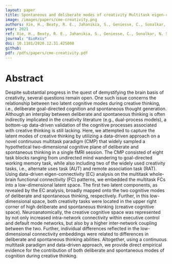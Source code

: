 ```yaml
---
layout: paper
title: Spontaneous and deliberate modes of creativity Multitask eigen-connectivity analysis captures latent cognitive modes during creative thinking.
image: /images/papers/cme-creativity.png
authors: Xie, H., Beaty, R. E., Jahanikia, S., Geniesse, C., Sonalkar, N. S., & Saggar, M.
year: 2021
ref: Xie, H., Beaty, R. E., Jahanikia, S., Geniesse, C., Sonalkar, N. S., & Saggar, M. (2021). BioRxiv
journal: "BioRxiv"
doi: 10.1101/2020.12.31.425008
github: 
pdf: /pdfs/papers/cme-creativity.pdf
---
```


# Abstract
Despite substantial progress in the quest of demystifying the brain basis of creativity, several questions remain open. One such issue concerns the relationship between two latent cognitive modes during creative thinking, i.e., deliberate goal-directed cognition and spontaneous thought generation. Although an interplay between deliberate and spontaneous thinking is often indirectly implicated in the creativity literature (e.g., dual-process models), a bottom-up data-driven validation of the cognitive processes associated with creative thinking is still lacking. Here, we attempted to capture the latent modes of creative thinking by utilizing a data-driven approach on a novel continuous multitask paradigm (CMP) that widely sampled a hypothetical two-dimensional cognitive plane of deliberate and spontaneous thinking in a single fMRI session. The CMP consisted of eight task blocks ranging from undirected mind wandering to goal-directed working memory task, while also including two of the widely used creativity tasks, i.e., alternate uses task (AUT) and remote association task (RAT). Using data-driven eigen-connectivity (EC) analysis on the multitask whole-brain functional connectivity (FC) patterns, we embedded the multitask FCs into a low-dimensional latent space. The first two latent components, as revealed by the EC analysis, broadly mapped onto the two cognitive modes of deliberate and spontaneous thinking, respectively. Further, in this low-dimensional space, both creativity tasks were located in the upper right corner of high deliberate and spontaneous thinking (creative cognitive space). Neuroanatomically, the creative cognitive space was represented by not only increased intra-network connectivity within executive control and default mode networks, but also by a higher inter-network coupling between the two. Further, individual differences reflected in the low-dimensional connectivity embeddings were related to differences in deliberate and spontaneous thinking abilities. Altogether, using a continuous multitask paradigm and data-driven approach, we provide direct empirical evidence for the contribution of both deliberate and spontaneous modes of cognition during creative thinking.



